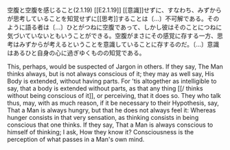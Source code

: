 空腹と空腹を感じること(2.1.19)
 [[E2.1.19]]
 [[意識]]せずに、すなわち、みずからが思考していることを知覚せずに[[思考]]することは〔…〕不可解である。そのように語る者は〔…〕ひとがつねに空腹であって、しかし彼はそのことにつねに気づいていないともいうことができる。空腹がまさにその感覚に存する一方、思考はみずからが考えるということを意識していることに存するのだ。〔…〕意識はあるひと自身の心に過ぎゆくものの知覚である。



 
 This, perhaps, would be suspected of Jargon in others. If they say, The Man thinks always, but is not always conscious of it; they may as well say, His Body is extended, without having parts. For 'tis altogether as intelligible to say, that a body is extended without parts, as that any thing [[/ thinks without being conscious of it]], or perceiving, that it does so. They who talk thus, may, with as much reason, if it be necessary to their Hypothesis, say, That a Man is always hungry, but that he does not always feel it: Whereas hunger consists in that very sensation, as thinking consists in being conscious that one thinks. If they say, That a Man is always conscious to himself of thinking; I ask, How they know it? Consciousness is the perception of what passes in a Man's own mind. 
